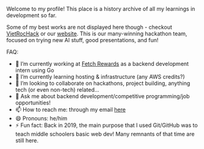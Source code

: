 Welcome to my profile! This place is a history archive of all my learnings in development so far.

Some of my best works are not displayed here though - checkout [VietRocHack](https://github.com/VietRocHack) or our [website](https://vietrochack.com). This is our many-winning hackathon team, focused on trying new AI stuff, good presentations, and fun!

FAQ:
- 🔭 I’m currently working at [Fetch Rewards](https://fetch.com) as a backend development intern using Go
- 🌱 I’m currently learning hosting & infrastructure (any AWS credits?)
- 👯 I’m looking to collaborate on hackathons, project building, anything tech (or even non-tech) related...
- 💬 Ask me about backend development/competitive programming/job opportunities!
- 📫 How to reach me: through my email [here](mailto:lamphamthedev@gmail.com)
- 😄 Pronouns: he/him
- ⚡ Fun fact: Back in 2019, the main purpose that I used Git/GitHub was to teach middle schoolers basic web dev! Many remnants of that time are still here.

